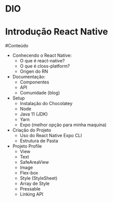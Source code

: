 # DIO

# Introdução React Native

#Conteúdo
- Conhecendo o React Native:
  - O que é react-native?
  - O que é closs-platform?
  - Origen do RN
- Documentação:
  - Componentes
  - API
  - Comunidade (blog)
- Setup
  - Instalação do Chocolatey
  - Node
  - Java 11 (JDK)
  - Yarn
  - Expo (melhor opção para minha maquina)
- Criação do Projeto
  - Uso do React Native Expo CLI
  - Estrutura de Pasta
- Projeto Profile
  - View
  - Text
  - SafeAreaView
  - Image
  - Flex-box
  - Style (StyleSheet)
  - Array de Style
  - Pressable
  - Linking API
